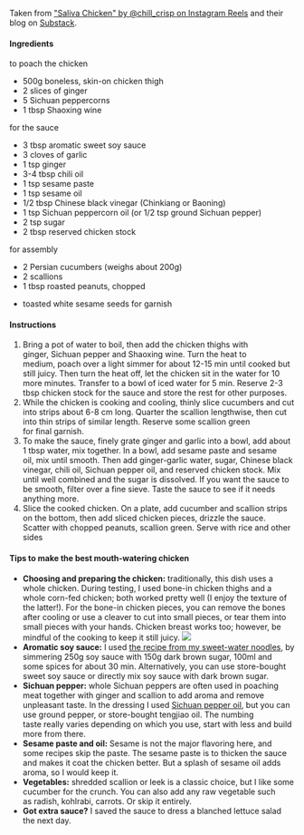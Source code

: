 Taken from ["Saliva Chicken" by @chill_crisp on Instagram Reels](https://www.instagram.com/p/C6ySKSYMEjL/) and their blog on [Substack](https://chillcrispbyxueci.substack.com/p/sichuan-mouth-watering-chicken).
#### Ingredients
to poach the chicken
* 500g boneless, skin-on chicken thigh  
* 2 slices of ginger  
* 5 Sichuan peppercorns  
* 1 tbsp Shaoxing wine

for the sauce  
* 3 tbsp aromatic sweet soy sauce
* 3 cloves of garlic
* 1 tsp ginger
* 3-4 tbsp chili oil
* 1 tsp sesame paste
* 1 tsp sesame oil
* 1/2 tbsp Chinese black vinegar (Chinkiang or Baoning)  
* 1 tsp Sichuan peppercorn oil (or 1/2 tsp ground Sichuan pepper)
* 2 tsp sugar
* 2 tbsp reserved chicken stock

for assembly
* 2 Persian cucumbers (weighs about 200g)
* 2 scallions
* 1 tbsp roasted peanuts, chopped
- toasted white sesame seeds for garnish
#### Instructions
1. Bring a pot of water to boil, then add the chicken thighs with ginger, Sichuan pepper and Shaoxing wine. Turn the heat to medium, poach over a light simmer for about 12-15 min until cooked but still juicy. Then turn the heat off, let the chicken sit in the water for 10 more minutes. Transfer to a bowl of iced water for 5 min. Reserve 2-3 tbsp chicken stock for the sauce and store the rest for other purposes.
2. While the chicken is cooking and cooling, thinly slice cucumbers and cut into strips about 6-8 cm long. Quarter the scallion lengthwise, then cut into thin strips of similar length. Reserve some scallion green for final garnish.
3. To make the sauce, finely grate ginger and garlic into a bowl, add about 1 tbsp water, mix together. In a bowl, add sesame paste and sesame oil, mix until smooth. Then add ginger-garlic water, sugar, Chinese black vinegar, chili oil, Sichuan pepper oil, and reserved chicken stock. Mix until well combined and the sugar is dissolved. If you want the sauce to be smooth, filter over a fine sieve. Taste the sauce to see if it needs anything more.
4. Slice the cooked chicken. On a plate, add cucumber and scallion strips on the bottom, then add sliced chicken pieces, drizzle the sauce. Scatter with chopped peanuts, scallion green. Serve with rice and other sides
#### Tips to make the best mouth-watering chicken
- **Choosing and preparing the chicken:** traditionally, this dish uses a whole chicken. During testing, I used bone-in chicken thighs and a whole corn-fed chicken; both worked pretty well (I enjoy the texture of the latter!). For the bone-in chicken pieces, you can remove the bones after cooling or use a cleaver to cut into small pieces, or tear them into small pieces with your hands. Chicken breast works too; however, be mindful of the cooking to keep it still juicy.
![](https://substackcdn.com/image/fetch/w_1456,c_limit,f_auto,q_auto:good,fl_progressive:steep/https%3A%2F%2Fsubstack-post-media.s3.amazonaws.com%2Fpublic%2Fimages%2Fbd2b9fd8-607a-49e1-bb14-f9e99b626519_4864x3648.jpeg)
- **Aromatic soy sauce:** I used [the recipe from my sweet-water noodles](https://chillcrispbyxueci.substack.com/p/sweet-water-noodles-tian-shui-mian), by simmering 250g soy sauce with 150g dark brown sugar, 100ml and some spices for about 30 min. Alternatively, you can use store-bought sweet soy sauce or directly mix soy sauce with dark brown sugar.
- **Sichuan pepper:** whole Sichuan peppers are often used in poaching meat together with ginger and scallion to add aroma and remove unpleasant taste. In the dressing I used [Sichuan pepper oil](https://chillcrispbyxueci.substack.com/p/lets-talk-about-sichuan-peppers), but you can use ground pepper, or store-bought tengjiao oil. The numbing taste really varies depending on which you use, start with less and build more from there.
- **Sesame paste and oil:** Sesame is not the major flavoring here, and some recipes skip the paste. The sesame paste is to thicken the sauce and makes it coat the chicken better. But a splash of sesame oil adds aroma, so I would keep it.
- **Vegetables:** shredded scallion or leek is a classic choice, but I like some cucumber for the crunch. You can also add any raw vegetable such as radish, kohlrabi, carrots. Or skip it entirely.
- **Got extra sauce?** I saved the sauce to dress a blanched lettuce salad the next day.